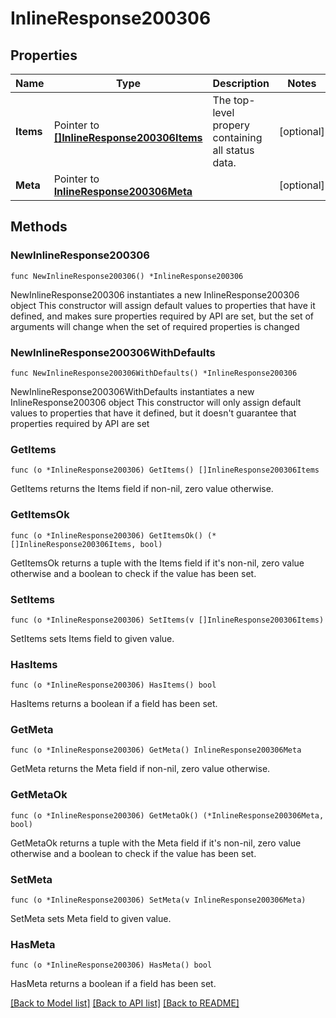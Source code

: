 # InlineResponse200306

## Properties

Name | Type | Description | Notes
------------ | ------------- | ------------- | -------------
**Items** | Pointer to [**[]InlineResponse200306Items**](InlineResponse200306Items.md) | The top-level propery containing all status data. | [optional] 
**Meta** | Pointer to [**InlineResponse200306Meta**](InlineResponse200306Meta.md) |  | [optional] 

## Methods

### NewInlineResponse200306

`func NewInlineResponse200306() *InlineResponse200306`

NewInlineResponse200306 instantiates a new InlineResponse200306 object
This constructor will assign default values to properties that have it defined,
and makes sure properties required by API are set, but the set of arguments
will change when the set of required properties is changed

### NewInlineResponse200306WithDefaults

`func NewInlineResponse200306WithDefaults() *InlineResponse200306`

NewInlineResponse200306WithDefaults instantiates a new InlineResponse200306 object
This constructor will only assign default values to properties that have it defined,
but it doesn't guarantee that properties required by API are set

### GetItems

`func (o *InlineResponse200306) GetItems() []InlineResponse200306Items`

GetItems returns the Items field if non-nil, zero value otherwise.

### GetItemsOk

`func (o *InlineResponse200306) GetItemsOk() (*[]InlineResponse200306Items, bool)`

GetItemsOk returns a tuple with the Items field if it's non-nil, zero value otherwise
and a boolean to check if the value has been set.

### SetItems

`func (o *InlineResponse200306) SetItems(v []InlineResponse200306Items)`

SetItems sets Items field to given value.

### HasItems

`func (o *InlineResponse200306) HasItems() bool`

HasItems returns a boolean if a field has been set.

### GetMeta

`func (o *InlineResponse200306) GetMeta() InlineResponse200306Meta`

GetMeta returns the Meta field if non-nil, zero value otherwise.

### GetMetaOk

`func (o *InlineResponse200306) GetMetaOk() (*InlineResponse200306Meta, bool)`

GetMetaOk returns a tuple with the Meta field if it's non-nil, zero value otherwise
and a boolean to check if the value has been set.

### SetMeta

`func (o *InlineResponse200306) SetMeta(v InlineResponse200306Meta)`

SetMeta sets Meta field to given value.

### HasMeta

`func (o *InlineResponse200306) HasMeta() bool`

HasMeta returns a boolean if a field has been set.


[[Back to Model list]](../README.md#documentation-for-models) [[Back to API list]](../README.md#documentation-for-api-endpoints) [[Back to README]](../README.md)


